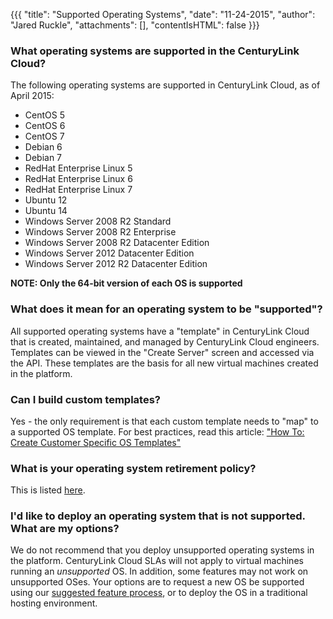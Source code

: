 {{{
  "title": "Supported Operating Systems",
  "date": "11-24-2015",
  "author": "Jared Ruckle",
  "attachments": [],
  "contentIsHTML": false
}}}

### What operating systems are supported in the CenturyLink Cloud?

The following operating systems are supported in CenturyLink Cloud, as of April 2015:

* CentOS 5
* CentOS 6
* CentOS 7
* Debian 6
* Debian 7
* RedHat Enterprise Linux 5
* RedHat Enterprise Linux 6
* RedHat Enterprise Linux 7
* Ubuntu 12
* Ubuntu 14
* Windows Server 2008 R2 Standard
* Windows Server 2008 R2 Enterprise
* Windows Server 2008 R2 Datacenter Edition
* Windows Server 2012 Datacenter Edition
* Windows Server 2012 R2 Datacenter Edition

**NOTE: Only the 64-bit version of each OS is supported**

### What does it mean for an operating system to be "supported"?

All supported operating systems have a "template" in CenturyLink Cloud that is created, maintained, and managed by CenturyLink Cloud engineers. Templates can be viewed in the "Create Server" screen and accessed via the API. These templates are the basis for all new virtual machines created in the platform.

### Can I build custom templates?

Yes - the only requirement is that each custom template needs to "map" to a supported OS template. For best practices, read this article: ["How To: Create Customer Specific OS Templates"](../Servers/how-to-create-customer-specific-os-templates.md)

### What is your operating system retirement policy?

This is listed [here](../Servers/operating-system-template-retirement-policy.md).

### I'd like to deploy an operating system that is not supported. What are my options?

We do not recommend that you deploy unsupported operating systems in the platform. CenturyLink Cloud SLAs will not apply to virtual machines running an *unsupported* OS. In addition, some features may not work on unsupported OSes. Your options are to request a new OS be supported using our [suggested feature process](mailto:features@ctl.io), or to deploy the OS in a traditional hosting environment.
